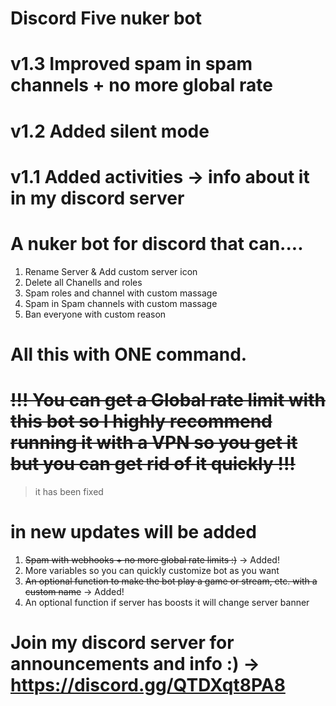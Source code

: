 # Discord Five nuker bot

# v1.3 Improved spam in spam channels + no more global rate
# v1.2 Added silent mode 
# v1.1 Added activities → info about it in my discord server

# A nuker bot for discord that can....

1. Rename Server & Add custom server icon
2. Delete all Chanells and roles
3. Spam roles and channel with custom massage
4. Spam in Spam channels with custom massage
5. Ban everyone with custom reason

# All this with ONE command.

# ~~!!! You can get a Global rate limit with this bot so I highly recommend running it with a VPN so you get it but you can get rid of it quickly !!!~~
> it has been fixed 


# in new updates will be added

1. ~~Spam with webhooks + no more global rate limits :)~~ → Added!
2. More variables so you can quickly customize bot as you want
3. ~~An optional function to make the bot play a game or stream, etc. with a custom name~~ → Added!
4. An optional function if server has boosts it will change server banner

# Join my discord server for announcements and info :) → https://discord.gg/QTDXqt8PA8
